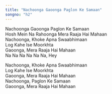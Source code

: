 ```yaml
---  
title: "Nachoonga Gaoonga Paglon Ke Samaan"  
songno: "h2"  
---  
```

Nachoonga Gaoonga Paglon Ke Samaan  
Hosh Mein Na Rahoonga Mera Raaja Hai Mahaan  
Nachoonga, Khoke Apna Swaabhimaan  
Log Kahe Ise Moorkhta  
Gaoonga, Mera Raaja Hai Mahaan  
Na Na Na Na Na Na, Hey  
  
Nachoonga, Khoke Apna Swaabhimaan  
Log Kahe Ise Moorkhta  
Gaoonga, Mera Raaja Hai Mahaan  
Nachoonga, Paglon Ke Samaan  
Gaoonga, Mera Raaja Hai Mahaan  

